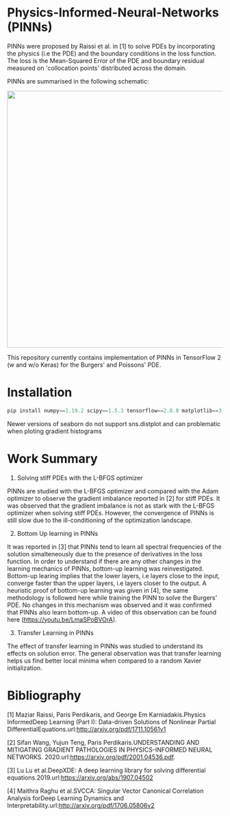 # Physics-Informed-Neural-Networks (PINNs)

PINNs were proposed by Raissi et al. in [1] to solve PDEs by incorporating the physics (i.e the PDE) and the boundary conditions in the loss function. The loss is the Mean-Squared Error of the PDE and boundary residual measured on 'collocation points' distributed across the domain. 

PINNs are summarised in the following schematic:

<p align="center">
<img src="https://github.com/omniscientoctopus/Physics-Informed-Neural-Networks/blob/main/Images/PINN_schematic.png" width="600">
</p>

This repository currently contains implementation of PINNs in TensorFlow 2 (w and w/o Keras) for the Burgers' and Poissons' PDE. 

# Installation

```javascript
pip install numpy==1.19.2 scipy==1.5.3 tensorflow==2.0.0 matplotlib==3.3.2 pydoe==0.3.8 seaborn==0.9.0
```

Newer versions of seaborn do not support sns.distplot and can problematic when ploting gradient histograms

# Work Summary

1. Solving stiff PDEs with the L-BFGS optimizer

PINNs are studied with the L-BFGS optimizer and compared with the Adam optimizer to observe the gradient imbalance reported in [2]  for stiff PDEs. It was observed that the gradient imbalance is not as stark with the L-BFGS optimizer when solving stiff PDEs. However, the convergence of PINNs is still slow due to the ill-conditioning of the optimization landscape. 

2. Bottom Up learning in PINNs

It was reported in [3] that PINNs tend to learn all spectral frequencies of the solution simalteneously due to the presence of derivatives in the loss function. In order to understand if there are any other changes in the learning mechanics of PINNs, bottom-up learning was reinvestigated. Bottom-up learing implies that the lower layers, i.e layers close to the input, converge faster than the upper layers, i.e layers closer to the output. A heuristic proof of bottom-up learning was given in [4], the same methodology is followed here while training the PINN to solve the Burgers' PDE.  No changes in this mechanism was observed and it was confirmed that PINNs also learn bottom-up. A video of this observation can be found here (https://youtu.be/LmaSPoBVOrA). 

3. Transfer Learning in PINNs

The effect of transfer learning in PINNs was studied to understand its effects on solution error. The general observation was that transfer learning helps us find better local minima when compared to a random Xavier initialization. 

# Bibliography

[1] Maziar Raissi, Paris Perdikaris, and George Em Karniadakis.Physics InformedDeep Learning (Part I): Data-driven Solutions of Nonlinear Partial     DifferentialEquations.url:http://arxiv.org/pdf/1711.10561v1

[2] Sifan Wang, Yujun Teng, Paris Perdikaris.UNDERSTANDING AND MITIGATING GRADIENT PATHOLOGIES IN PHYSICS-INFORMED NEURAL NETWORKS. 2020.url:https://arxiv.org/pdf/2001.04536.pdf.

[3] Lu Lu et al.DeepXDE: A deep learning library for solving differential equations.2019.url:https://arxiv.org/abs/1907.04502

[4] Maithra Raghu et al.SVCCA: Singular Vector Canonical Correlation Analysis forDeep Learning Dynamics and Interpretability.url:http://arxiv.org/pdf/1706.05806v2
